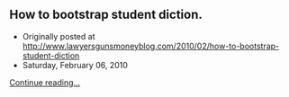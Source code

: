 ## How to bootstrap student diction.

 * Originally posted at http://www.lawyersgunsmoneyblog.com/2010/02/how-to-bootstrap-student-diction
 * Saturday, February 06, 2010

[
Continue reading…
](http://acephalous.typepad.com/acephalous/2010/02/how-to-bootstrap-diction.html#more)